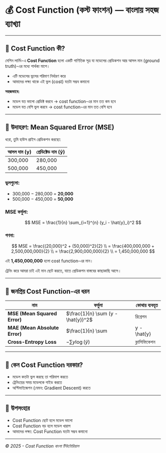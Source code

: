 # 💰 Cost Function (কস্ট ফাংশন) — বাংলায় সহজ ব্যাখ্যা

---

## 📘 Cost Function কী?

মেশিন লার্নিং-এ **Cost Function** হলো একটি গাণিতিক সূত্র যা মডেলের প্রেডিকশন আর আসল মান (ground truth)-এর মধ্যে পার্থক্য মাপে।

- এটি মডেলের ভুলের পরিমাণ নির্ধারণ করে
- আমাদের লক্ষ্য থাকে এই ভুল (cost) যতটা সম্ভব কমানো

**সহজভাবে:**
- মডেল যত ভালো প্রেডিক্ট করবে → cost function-এর মান তত কম হবে
- মডেল যত বেশি ভুল করবে → cost function-এর মান তত বেশি হবে

---

## 🧮 উদাহরণ: Mean Squared Error (MSE)

ধরো, তুমি হাউস প্রাইস প্রেডিকশন করছো:

| আসল দাম (y) | প্রেডিক্টেড দাম (ŷ) |
|-------------|---------------------|
| 300,000     | 280,000             |
| 500,000     | 450,000             |

### **ভুলগুলো:**
- 300,000 − 280,000 = **20,000**
- 500,000 − 450,000 = **50,000**

### **MSE ফর্মুলা:**

$$
MSE = \frac{1}{n} \sum_{i=1}^{n} (y_i - \hat{y}_i)^2
$$

### **গণনা:**

$$
MSE = \frac{(20,000)^2 + (50,000)^2}{2} \\
= \frac{400,000,000 + 2,500,000,000}{2} \\
= \frac{2,900,000,000}{2} \\
= 1,450,000,000
$$

এই **1,450,000,000** হলো cost function-এর মান।

ট্রেনিং করে আমরা চাই এই মান ছোট করতে, যাতে প্রেডিকশন বাস্তবের কাছাকাছি আসে।

---

## 🔹 জনপ্রিয় Cost Function-এর ধরন

| নাম | ফর্মুলা | কোথায় ব্যবহৃত |
|-----|---------|----------------|
| **MSE (Mean Squared Error)** | $\frac{1}{n} \sum (y - \hat{y})^2$ | রিগ্রেশন |
| **MAE (Mean Absolute Error)** | $\frac{1}{n} \sum |y - \hat{y}|$ | রিগ্রেশন |
| **Cross-Entropy Loss** | $-\sum y \log(\hat{y})$ | ক্লাসিফিকেশন |

---

## 🧠 **কেন Cost Function দরকার?**

- মডেল কতটা ভুল করছে তা পরিমাপ করতে
- ট্রেনিংয়ের সময় মডেলকে গাইড করতে
- অপ্টিমাইজেশন (যেমন: Gradient Descent) করতে

---

## 🎯 **উপসংহার**

- Cost Function ছোট হলে মডেল ভালো
- Cost Function বড় হলে মডেল খারাপ
- আমাদের লক্ষ্য: Cost Function যতটা সম্ভব কমানো

---

*© 2025 - Cost Function বাংলা টিউটোরিয়াল*